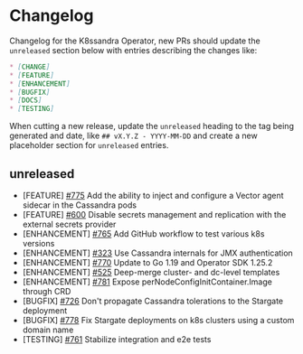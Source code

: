 # Changelog

Changelog for the K8ssandra Operator, new PRs should update the `unreleased` section below with entries describing the changes like:

```markdown
* [CHANGE]
* [FEATURE]
* [ENHANCEMENT]
* [BUGFIX]
* [DOCS]
* [TESTING]
```

When cutting a new release, update the `unreleased` heading to the tag being generated and date, like `## vX.Y.Z - YYYY-MM-DD` and create a new placeholder section for  `unreleased` entries.

## unreleased

* [FEATURE] [#775](https://github.com/k8ssandra/k8ssandra-operator/issues/775) Add the ability to inject and configure a Vector agent sidecar in the Cassandra pods
* [FEATURE] [#600](https://github.com/k8ssandra/k8ssandra-operator/issues/600) Disable secrets management and replication with the external secrets provider
* [ENHANCEMENT] [#765](https://github.com/k8ssandra/k8ssandra-operator/issues/765) Add GitHub workflow to test various k8s versions
* [ENHANCEMENT] [#323](https://github.com/k8ssandra/k8ssandra/issues/323) Use Cassandra internals for JMX authentication
* [ENHANCEMENT] [#770](https://github.com/k8ssandra/k8ssandra-operator/issues/770) Update to Go 1.19 and Operator SDK 1.25.2
* [ENHANCEMENT] [#525](https://github.com/k8ssandra/k8ssandra-operator/issues/525) Deep-merge cluster- and dc-level templates
* [ENHANCEMENT] [#781](https://github.com/k8ssandra/k8ssandra-operator/issues/781) Expose perNodeConfigInitContainer.Image through CRD
* [BUGFIX] [#726](https://github.com/k8ssandra/k8ssandra-operator/issues/726) Don't propagate Cassandra tolerations to the Stargate deployment
* [BUGFIX] [#778](https://github.com/k8ssandra/k8ssandra-operator/issues/778) Fix Stargate deployments on k8s clusters using a custom domain name
* [TESTING] [#761](https://github.com/k8ssandra/k8ssandra-operator/issues/761) Stabilize integration and e2e tests
